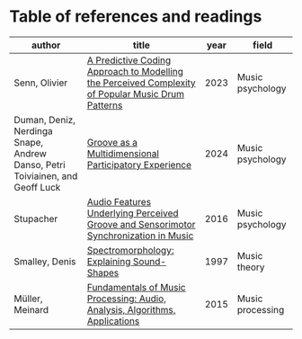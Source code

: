 # Table of references and readings

| author | title | year | field |
|--------|-------|------|-------|
|Senn, Olivier|[A Predictive Coding Approach to Modelling the Perceived Complexity of Popular Music Drum Patterns](senn-2023.md)|2023|Music psychology|
|Duman, Deniz, Nerdinga Snape, Andrew Danso, Petri Toiviainen, and Geoff Luck|[Groove as a Multidimensional Participatory Experience](duman-2024.md)|2024|Music psychology|
|Stupacher| [Audio Features Underlying Perceived Groove and Sensorimotor Synchronization in Music](stupacher-2016.md)|2016|Music psychology|
|Smalley, Denis|[Spectromorphology: Explaining Sound-Shapes](smalley-1997.md)|1997|Music theory|
|Müller, Meinard|[Fundamentals of Music Processing: Audio, Analysis, Algorithms, Applications](muller-2015.md)|2015|Music processing|